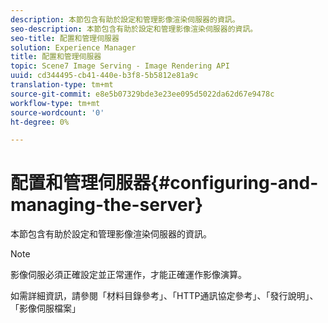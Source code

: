 ```yaml
---
description: 本節包含有助於設定和管理影像渲染伺服器的資訊。
seo-description: 本節包含有助於設定和管理影像渲染伺服器的資訊。
seo-title: 配置和管理伺服器
solution: Experience Manager
title: 配置和管理伺服器
topic: Scene7 Image Serving - Image Rendering API
uuid: cd344495-cb41-440e-b3f8-5b5812e81a9c
translation-type: tm+mt
source-git-commit: e8e5b07329bde3e23ee095d5022da62d67e9478c
workflow-type: tm+mt
source-wordcount: '0'
ht-degree: 0%

---
```



# 配置和管理伺服器{#configuring-and-managing-the-server}

本節包含有助於設定和管理影像渲染伺服器的資訊。

>[!NOTE]
>
>影像伺服必須正確設定並正常運作，才能正確運作影像演算。

如需詳細資訊，請參閱「材料目錄參考」、「HTTP通訊協定參考」、「發行說明」、「影像伺服檔案」
